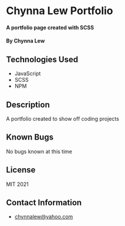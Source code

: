 # Chynna Lew Portfolio

#### A portfolio page created with SCSS

#### By Chynna Lew

## Technologies Used

* JavaScript
* SCSS
* NPM

## Description

A portfolio created to show off coding projects


## Known Bugs

No bugs known at this time

## License

MIT 2021

## Contact Information

* <chynnalew@yahoo.com>
